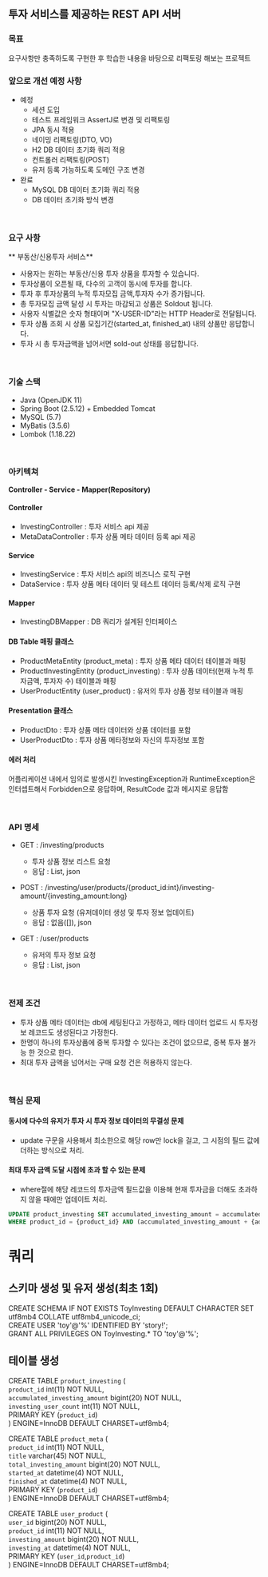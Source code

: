 ## 투자 서비스를 제공하는 REST API 서버

### 목표
요구사항만 충족하도록 구현한 후 학습한 내용을 바탕으로 리팩토링 해보는 프로젝트

### 앞으로 개선 예정 사항
- 예정
  - 세션 도입 
  - 테스트 프레임워크 AssertJ로 변경 및 리팩토링
  - JPA 동시 적용
  - 네이밍 리팩토링(DTO, VO)
  - H2 DB 데이터 초기화 쿼리 적용
  - 컨트롤러 리팩토링(POST)
  - 유저 등록 가능하도록 도메인 구조 변경
- 완료
  - MySQL DB 데이터 초기화 쿼리 적용
  - DB 데이터 초기화 방식 변경

<br>

### 요구 사항
** 부동산/신용투자 서비스**
- 사용자는 원하는 부동산/신용 투자 상품을 투자할 수 있습니다.
- 투자상품이 오픈될 때, 다수의 고객이 동시에 투자를 합니다.
- 투자 후 투자상품의 누적 투자모집 금액,투자자 수가 증가됩니다.
- 총 투자모집 금액 달성 시 투자는 마감되고 상품은 Soldout 됩니다.
- 사용자 식별값은 숫자 형태이며 "X-USER-ID"라는 HTTP Header로 전달됩니다.
- 투자 상품 조회 시 상품 모집기간(started_at, finished_at) 내의 상품만 응답합니다.
- 투자 시 총 투자금액을 넘어서면 sold-out 상태를 응답합니다.

<br>

### 기술 스택
- Java (OpenJDK 11)
- Spring Boot (2.5.12) + Embedded Tomcat
- MySQL (5.7)
- MyBatis (3.5.6)
- Lombok (1.18.22)

<br>

### 아키텍쳐
**Controller - Service - Mapper(Repository)**

#### Controller
- InvestingController : 투자 서비스 api 제공
- MetaDataController : 투자 상품 메타 데이터 등록 api 제공

#### Service
- InvestingService : 투자 서비스 api의 비즈니스 로직 구현
- DataService : 투자 상품 메타 데이터 및 테스트 데이터 등록/삭제 로직 구현

#### Mapper
- InvestingDBMapper : DB 쿼리가 설계된 인터페이스

#### DB Table 매핑 클래스
- ProductMetaEntity (product_meta) : 투자 상품 메타 데이터 테이블과 매핑
- ProductInvestingEntity (product_investing) : 투자 상품 데이터(현재 누적 투자금액, 투자자 수) 테이블과 매핑
- UserProductEntity (user_product) : 유저의 투자 상품 정보 테이블과 매핑

#### Presentation 클래스
- ProductDto : 투자 상품 메타 데이터와 상품 데이터를 포함
- UserProductDto : 투자 상품 메타정보와 자신의 투자정보 포함

#### 에러 처리
어플리케이션 내에서 임의로 발생시킨 InvestingException과 RuntimeException은 
인터셉트해서 Forbidden으로 응답하며, ResultCode 값과 메시지로 응답함

<br>

### API 명세
- GET : /investing/products
  - 투자 상품 정보 리스트 요청
  - 응답 : List<ProductDto>, json  
  

- POST : /investing/user/products/{product_id:int}/investing-amount/{investing_amount:long}
  - 상품 투자 요청 (유저데이터 생성 및 투자 정보 업데이트)
  - 응답 : 없음([]), json
  

- GET : /user/products
  - 유저의 투자 정보 요청
  - 응답 : List<UserProductProto>, json  

<br>

### 전제 조건
- 투자 상품 메타 데이터는 db에 세팅된다고 가정하고, 메타 데이터 업로드 시 투자정보 레코드도 생성된다고 가정한다.
- 한명이 하나의 투자상품에 중복 투자할 수 있다는 조건이 없으므로, 중복 투자 불가능 한 것으로 한다.
- 최대 투자 금액을 넘어서는 구매 요청 건은 허용하지 않는다.

<br>

### 핵심 문제
#### 동시에 다수의 유저가 투자 시 투자 정보 데이터의 무결성 문제  
- update 구문을 사용해서 최소한으로 해당 row만 lock을 걸고, 그 시점의 필드 값에 더하는 방식으로 처리.
#### 최대 투자 금액 도달 시점에 초과 할 수 있는 문제
- where절에 해당 레코드의 투자금액 필드값을 이용해 현재 투자금을 더해도 초과하지 않을 때에만 업데이트 처리.
```sql
UPDATE product_investing SET accumulated_investing_amount = accumulated_investing_amount + {add_investing_amount}, investing_user_count = investing_user_count + 1 
WHERE product_id = {product_id} AND (accumulated_investing_amount + {add_investing_amount}) <= {total_investing_amount}
```

# 쿼리
## 스키마 생성 및 유저 생성(최초 1회)
CREATE SCHEMA IF NOT EXISTS ToyInvesting DEFAULT CHARACTER SET utf8mb4 COLLATE utf8mb4_unicode_ci;  
CREATE USER 'toy'@'%' IDENTIFIED BY 'story!';  
GRANT ALL PRIVILEGES ON ToyInvesting.* TO 'toy'@'%';

## 테이블 생성
CREATE TABLE `product_investing` (  
`product_id` int(11) NOT NULL,  
`accumulated_investing_amount` bigint(20) NOT NULL,  
`investing_user_count` int(11) NOT NULL,  
PRIMARY KEY (`product_id`)  
) ENGINE=InnoDB DEFAULT CHARSET=utf8mb4;  

CREATE TABLE `product_meta` (  
`product_id` int(11) NOT NULL,  
`title` varchar(45) NOT NULL,  
`total_investing_amount` bigint(20) NOT NULL,  
`started_at` datetime(4) NOT NULL,  
`finished_at` datetime(4) NOT NULL,  
PRIMARY KEY (`product_id`)  
) ENGINE=InnoDB DEFAULT CHARSET=utf8mb4;  

CREATE TABLE `user_product` (  
`user_id` bigint(20) NOT NULL,  
`product_id` int(11) NOT NULL,  
`investing_amount` bigint(20) NOT NULL,  
`investing_at` datetime(4) NOT NULL,  
PRIMARY KEY (`user_id`,`product_id`)  
) ENGINE=InnoDB DEFAULT CHARSET=utf8mb4;  